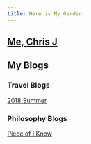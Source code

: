 ```yaml
---
title: Here is My Garden.
---
```


## [Me, Chris J](2018-8-26-Chris.md)

## My Blogs

### Travel Blogs
[2018 Summer](_posts/travel/2018-8-26-2018Summer.md)

### Philosophy Blogs
[Piece of I Know](_posts/philosophy/2018-8-26-PieceofPhilosophy.md)